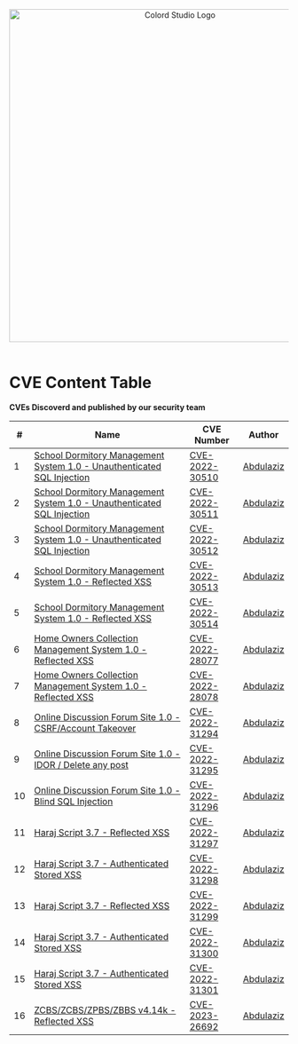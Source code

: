 <div align="center">
  <img src="https://colord.studio/images/colord.png" alt="Colord Studio Logo" width="600"/>
  
  <br>
  <br>
</div>

# CVE Content Table
__CVEs Discoverd and published by our security team__


| # | Name | CVE Number | Author |
|---|------|------|-------|
|1| [School Dormitory Management System 1.0 - Unauthenticated SQL Injection](https://github.com/ColordStudio/CVE/blob/main/CVE-2022-30510.md) | [CVE-2022-30510](https://cve.mitre.org/cgi-bin/cvename.cgi?name=CVE-2022-30510) | [Abdulaziz](https://twitter.com/b4zb0z)
|2| [School Dormitory Management System 1.0 - Unauthenticated SQL Injection](https://github.com/ColordStudio/CVE/blob/main/CVE-2022-30511.md) | [CVE-2022-30511](https://cve.mitre.org/cgi-bin/cvename.cgi?name=CVE-2022-30511) | [Abdulaziz](https://twitter.com/b4zb0z)
|3| [School Dormitory Management System 1.0 - Unauthenticated SQL Injection](https://github.com/ColordStudio/CVE/blob/main/CVE-2022-30512.md) | [CVE-2022-30512](https://cve.mitre.org/cgi-bin/cvename.cgi?name=CVE-2022-30512) | [Abdulaziz](https://twitter.com/b4zb0z)
|4| [School Dormitory Management System 1.0 - Reflected XSS](https://github.com/ColordStudio/CVE/blob/main/CVE-2022-30513.md) | [CVE-2022-30513](https://cve.mitre.org/cgi-bin/cvename.cgi?name=CVE-2022-30513) | [Abdulaziz](https://twitter.com/b4zb0z)
|5| [School Dormitory Management System 1.0 - Reflected XSS](https://github.com/ColordStudio/CVE/blob/main/CVE-2022-30514.md) | [CVE-2022-30514](https://cve.mitre.org/cgi-bin/cvename.cgi?name=CVE-2022-30514) | [Abdulaziz](https://twitter.com/b4zb0z)
|6| [Home Owners Collection Management System 1.0 - Reflected XSS](https://github.com/ColordStudio/CVE/blob/main/CVE-2022-28077.md) | [CVE-2022-28077](https://cve.mitre.org/cgi-bin/cvename.cgi?name=CVE-2022-28077) | [Abdulaziz](https://twitter.com/b4zb0z)
|7| [Home Owners Collection Management System 1.0 - Reflected XSS](https://github.com/ColordStudio/CVE/blob/main/CVE-2022-28078.md) | [CVE-2022-28078](https://cve.mitre.org/cgi-bin/cvename.cgi?name=CVE-2022-28078) | [Abdulaziz](https://twitter.com/b4zb0z)
|8| [Online Discussion Forum Site 1.0 - CSRF/Account Takeover](https://github.com/ColordStudio/CVE/blob/main/CVE-2022-31294.md) | [CVE-2022-31294](https://cve.mitre.org/cgi-bin/cvename.cgi?name=CVE-2022-31294) | [Abdulaziz](https://twitter.com/b4zb0z)
|9| [Online Discussion Forum Site 1.0 - IDOR / Delete any post](https://github.com/ColordStudio/CVE/blob/main/CVE-2022-31295.md) | [CVE-2022-31295](https://cve.mitre.org/cgi-bin/cvename.cgi?name=CVE-2022-31295) | [Abdulaziz](https://twitter.com/b4zb0z)
|10| [Online Discussion Forum Site 1.0 - Blind SQL Injection](https://github.com/ColordStudio/CVE/blob/main/CVE-2022-31296.md) | [CVE-2022-31296](https://cve.mitre.org/cgi-bin/cvename.cgi?name=CVE-2022-31296) | [Abdulaziz](https://twitter.com/b4zb0z)
|11| [Haraj Script 3.7 - Reflected XSS](https://github.com/ColordStudio/CVE/blob/main/CVE-2022-31297.md) | [CVE-2022-31297](https://cve.mitre.org/cgi-bin/cvename.cgi?name=CVE-2022-31297) | [Abdulaziz](https://twitter.com/b4zb0z)
|12| [Haraj Script 3.7 - Authenticated Stored XSS](https://github.com/ColordStudio/CVE/blob/main/CVE-2022-31298.md) | [CVE-2022-31298](https://cve.mitre.org/cgi-bin/cvename.cgi?name=CVE-2022-31298) | [Abdulaziz](https://twitter.com/b4zb0z)
|13| [Haraj Script 3.7 - Reflected XSS](https://github.com/ColordStudio/CVE/blob/main/CVE-2022-31299.md) | [CVE-2022-31299](https://cve.mitre.org/cgi-bin/cvename.cgi?name=CVE-2022-31299) | [Abdulaziz](https://twitter.com/b4zb0z)
|14| [Haraj Script 3.7 - Authenticated Stored XSS](https://github.com/ColordStudio/CVE/blob/main/CVE-2022-31300.md) | [CVE-2022-31300](https://cve.mitre.org/cgi-bin/cvename.cgi?name=CVE-2022-31300) | [Abdulaziz](https://twitter.com/b4zb0z)
|15| [Haraj Script 3.7 - Authenticated Stored XSS](https://github.com/ColordStudio/CVE/blob/main/CVE-2022-31301.md) | [CVE-2022-31301](https://cve.mitre.org/cgi-bin/cvename.cgi?name=CVE-2022-31301) | [Abdulaziz](https://twitter.com/b4zb0z)
|16| [ZCBS/ZCBS/ZPBS/ZBBS v4.14k - Reflected XSS](https://github.com/ColordStudio/CVE/blob/main/CVE-2023-26692.md) | [CVE-2023-26692](https://cve.mitre.org/cgi-bin/cvename.cgi?name=CVE-2023-26692) | [Abdulaziz](https://twitter.com/b4zb0z)
